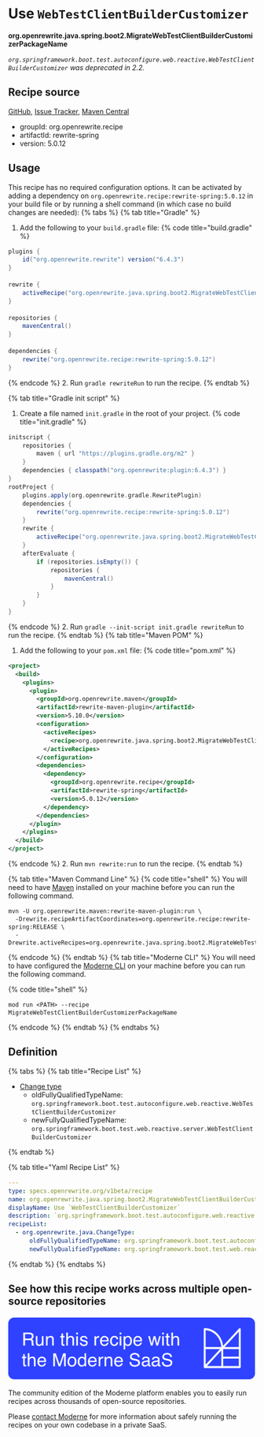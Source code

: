 # Use `WebTestClientBuilderCustomizer`

**org.openrewrite.java.spring.boot2.MigrateWebTestClientBuilderCustomizerPackageName**

_`org.springframework.boot.test.autoconfigure.web.reactive.WebTestClientBuilderCustomizer` was deprecated in 2.2._

## Recipe source

[GitHub](https://github.com/openrewrite/rewrite-spring/blob/main/src/main/resources/META-INF/rewrite/spring-boot-22.yml), [Issue Tracker](https://github.com/openrewrite/rewrite-spring/issues), [Maven Central](https://central.sonatype.com/artifact/org.openrewrite.recipe/rewrite-spring/5.0.12/jar)

* groupId: org.openrewrite.recipe
* artifactId: rewrite-spring
* version: 5.0.12


## Usage

This recipe has no required configuration options. It can be activated by adding a dependency on `org.openrewrite.recipe:rewrite-spring:5.0.12` in your build file or by running a shell command (in which case no build changes are needed): 
{% tabs %}
{% tab title="Gradle" %}
1. Add the following to your `build.gradle` file:
{% code title="build.gradle" %}
```groovy
plugins {
    id("org.openrewrite.rewrite") version("6.4.3")
}

rewrite {
    activeRecipe("org.openrewrite.java.spring.boot2.MigrateWebTestClientBuilderCustomizerPackageName")
}

repositories {
    mavenCentral()
}

dependencies {
    rewrite("org.openrewrite.recipe:rewrite-spring:5.0.12")
}
```
{% endcode %}
2. Run `gradle rewriteRun` to run the recipe.
{% endtab %}

{% tab title="Gradle init script" %}
1. Create a file named `init.gradle` in the root of your project.
{% code title="init.gradle" %}
```groovy
initscript {
    repositories {
        maven { url "https://plugins.gradle.org/m2" }
    }
    dependencies { classpath("org.openrewrite:plugin:6.4.3") }
}
rootProject {
    plugins.apply(org.openrewrite.gradle.RewritePlugin)
    dependencies {
        rewrite("org.openrewrite.recipe:rewrite-spring:5.0.12")
    }
    rewrite {
        activeRecipe("org.openrewrite.java.spring.boot2.MigrateWebTestClientBuilderCustomizerPackageName")
    }
    afterEvaluate {
        if (repositories.isEmpty()) {
            repositories {
                mavenCentral()
            }
        }
    }
}
```
{% endcode %}
2. Run `gradle --init-script init.gradle rewriteRun` to run the recipe.
{% endtab %}
{% tab title="Maven POM" %}
1. Add the following to your `pom.xml` file:
{% code title="pom.xml" %}
```xml
<project>
  <build>
    <plugins>
      <plugin>
        <groupId>org.openrewrite.maven</groupId>
        <artifactId>rewrite-maven-plugin</artifactId>
        <version>5.10.0</version>
        <configuration>
          <activeRecipes>
            <recipe>org.openrewrite.java.spring.boot2.MigrateWebTestClientBuilderCustomizerPackageName</recipe>
          </activeRecipes>
        </configuration>
        <dependencies>
          <dependency>
            <groupId>org.openrewrite.recipe</groupId>
            <artifactId>rewrite-spring</artifactId>
            <version>5.0.12</version>
          </dependency>
        </dependencies>
      </plugin>
    </plugins>
  </build>
</project>
```
{% endcode %}
2. Run `mvn rewrite:run` to run the recipe.
{% endtab %}

{% tab title="Maven Command Line" %}
{% code title="shell" %}
You will need to have [Maven](https://maven.apache.org/download.cgi) installed on your machine before you can run the following command.

```shell
mvn -U org.openrewrite.maven:rewrite-maven-plugin:run \
  -Drewrite.recipeArtifactCoordinates=org.openrewrite.recipe:rewrite-spring:RELEASE \
  -Drewrite.activeRecipes=org.openrewrite.java.spring.boot2.MigrateWebTestClientBuilderCustomizerPackageName
```
{% endcode %}
{% endtab %}
{% tab title="Moderne CLI" %}
You will need to have configured the [Moderne CLI](https://docs.moderne.io/moderne-cli/cli-intro) on your machine before you can run the following command.

{% code title="shell" %}
```shell
mod run <PATH> --recipe MigrateWebTestClientBuilderCustomizerPackageName
```
{% endcode %}
{% endtab %}
{% endtabs %}

## Definition

{% tabs %}
{% tab title="Recipe List" %}
* [Change type](../../../java/changetype.md)
  * oldFullyQualifiedTypeName: `org.springframework.boot.test.autoconfigure.web.reactive.WebTestClientBuilderCustomizer`
  * newFullyQualifiedTypeName: `org.springframework.boot.test.web.reactive.server.WebTestClientBuilderCustomizer`

{% endtab %}

{% tab title="Yaml Recipe List" %}
```yaml
---
type: specs.openrewrite.org/v1beta/recipe
name: org.openrewrite.java.spring.boot2.MigrateWebTestClientBuilderCustomizerPackageName
displayName: Use `WebTestClientBuilderCustomizer`
description: `org.springframework.boot.test.autoconfigure.web.reactive.WebTestClientBuilderCustomizer` was deprecated in 2.2.
recipeList:
  - org.openrewrite.java.ChangeType:
      oldFullyQualifiedTypeName: org.springframework.boot.test.autoconfigure.web.reactive.WebTestClientBuilderCustomizer
      newFullyQualifiedTypeName: org.springframework.boot.test.web.reactive.server.WebTestClientBuilderCustomizer

```
{% endtab %}
{% endtabs %}

## See how this recipe works across multiple open-source repositories

[![Moderne Link Image](/.gitbook/assets/ModerneRecipeButton.png)](https://app.moderne.io/recipes/org.openrewrite.java.spring.boot2.MigrateWebTestClientBuilderCustomizerPackageName)

The community edition of the Moderne platform enables you to easily run recipes across thousands of open-source repositories.

Please [contact Moderne](https://moderne.io/product) for more information about safely running the recipes on your own codebase in a private SaaS.
